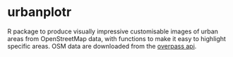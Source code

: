 # urbanplotr

R package to produce visually impressive customisable images of urban areas from
OpenStreetMap data, with functions to make it easy to highlight specific areas.
OSM data are downloaded from the [overpass api](http://overpass-api.de/). 
